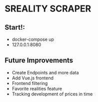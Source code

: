 # SREALITY SCRAPER

## Start!:
  * docker-compose up
  * 127.0.0.1:8080

## Future Improvements
  * Create Endpoints and more data
  * Add Vue.js frontend
  * Frontend filtering
  * Favorite realities feature
  * Tracking development of prices in time
